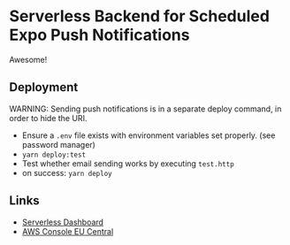 # Serverless Backend for Scheduled Expo Push Notifications

Awesome!

## Deployment

WARNING: Sending push notifications is in a separate deploy command, in order to hide the URI.

- Ensure a `.env` file exists with environment variables set properly. (see password manager)
- `yarn deploy:test`
- Test whether email sending works by executing `test.http`
- on success: `yarn deploy`

## Links

- [Serverless Dashboard](https://dashboard.serverless.com)
- [AWS Console EU Central](https://eu-central-1.console.aws.amazon.com/console/home?region=eu-central-1#)
